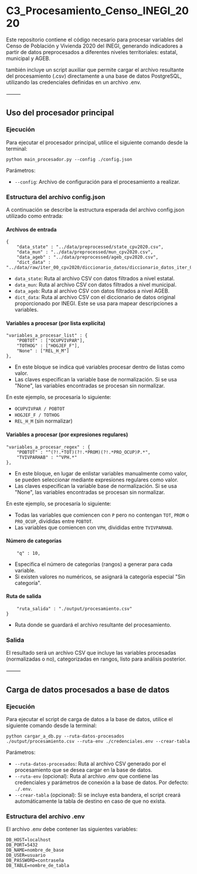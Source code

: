 # C3_Procesamiento_Censo_INEGI_2020

Este repositorio contiene el código necesario para procesar variables del Censo de Población y Vivienda 2020 del INEGI, generando indicadores a partir de datos preprocesados a diferentes niveles territoriales: estatal, municipal y AGEB.

también incluye un script auxiliar que permite cargar el archivo resultante del procesamiento (.csv) directamente a una base de datos PostgreSQL, utilizando las credenciales definidas en un archivo .env.

⸻

## Uso del procesador principal

### Ejecución

Para ejecutar el procesador principal, utilice el siguiente comando desde la terminal:

```
python main_procesador.py --config ./config.json
```

Parámetros:

- `--config`: Archivo de configuración para el procesamiento a realizar.

### Estructura del archivo config.json

A continuación se describe la estructura esperada del archivo config.json utilizado como entrada:

#### Archivos de entrada

```
{
    "data_state" : "../data/preprocessed/state_cpv2020.csv",
    "data_mun" : "../data/preprocessed/mun_cpv2020.csv",
    "data_ageb" : "../data/preprocessed/ageb_cpv2020.csv",
    "dict_data" : "../data/raw/iter_00_cpv2020/diccionario_datos/diccionario_datos_iter_00CSV20.csv",

```

- `data_state`: Ruta al archivo CSV con datos filtrados a nivel estatal.
- `data_mun`: Ruta al archivo CSV con datos filtrados a nivel municipal.
- `data_ageb`: Ruta al archivo CSV con datos filtrados a nivel AGEB.
- `dict_data`: Ruta al archivo CSV con el diccionario de datos original proporcionado por INEGI. Este se usa para mapear descripciones a variables.

#### Variables a procesar (por lista explícita)

```
"variables_a_procesar_list" : {
    "POBTOT" : ["OCUPVIVPAR"],
    "TOTHOG" : ["HOGJEF_F"],
    "None" : ["REL_H_M"]
},
```

- En este bloque se indica qué variables procesar dentro de listas como valor.
- Las claves especifican la variable base de normalización. Si se usa "None", las variables encontradas se procesan sin normalizar.

En este ejemplo, se procesaría lo siguiente:

- `OCUPVIVPAR / POBTOT`
- `HOGJEF_F / TOTHOG`
- `REL_H_M` (sin normalizar)

#### Variables a procesar (por expresiones regulares)

```
"variables_a_procesar_regex" : {
    "POBTOT" : "^(?!.*TOT)(?!.*PROM)(?!.*PRO_OCUP)P.*",
    "TVIVPARHAB" : "^VPH.*"
},
```

- En este bloque, en lugar de enlistar variables manualmente como valor, se pueden seleccionar mediante expresiones regulares como valor.
- Las claves especifican la variable base de normalización. Si se usa "None", las variables encontradas se procesan sin normalizar.

En este ejemplo, se procesaría lo siguiente:

- Todas las variables que comiencen con `P` pero no contengan `TOT`, `PROM` o `PRO_OCUP`, divididas entre `POBTOT`.
- Las variables que comiencen con `VPH`, divididas entre `TVIVPARHAB`.

#### Número de categorías

```
    "q" : 10,
```

- Especifica el número de categorías (rangos) a generar para cada variable.
- Si existen valores no numéricos, se asignará la categoría especial "Sin categoría".

#### Ruta de salida

```
    "ruta_salida" : "./output/procesamiento.csv"
}
```

- Ruta donde se guardará el archivo resultante del procesamiento.

### Salida

El resultado será un archivo CSV que incluye las variables procesadas (normalizadas o no), categorizadas en rangos, listo para análisis posterior.

⸻

## Carga de datos procesados a base de datos

### Ejecución

Para ejecutar el script de carga de datos a la base de datos, utilice el siguiente comando desde la terminal:

```
python cargar_a_db.py --ruta-datos-procesados ./output/procesamiento.csv --ruta-env ./credenciales.env --crear-tabla
```

Parámetros:

- `--ruta-datos-procesados`: Ruta al archivo CSV generado por el procesamiento que se desea cargar en la base de datos.
- `--ruta-env` (opcional): Ruta al archivo .env que contiene las credenciales y parámetros de conexión a la base de datos. Por defecto: `./.env`.
- `--crear-tabla` (opcional): Si se incluye esta bandera, el script creará automáticamente la tabla de destino en caso de que no exista.

### Estructura del archivo .env

El archivo .env debe contener las siguientes variables:

```
DB_HOST=localhost
DB_PORT=5432
DB_NAME=nombre_de_base
DB_USER=usuario
DB_PASSWORD=contraseña
DB_TABLE=nombre_de_tabla
```

